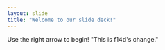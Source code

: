 ```yaml
---
layout: slide
title: "Welcome to our slide deck!"
---
```


Use the right arrow to begin!
"This is f14d's change."
